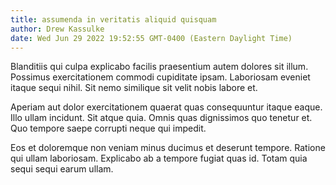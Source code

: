 ```yaml
---
title: assumenda in veritatis aliquid quisquam
author: Drew Kassulke
date: Wed Jun 29 2022 19:52:55 GMT-0400 (Eastern Daylight Time)
---
```

Blanditiis qui culpa explicabo facilis praesentium autem dolores sit illum. Possimus exercitationem commodi cupiditate ipsam. Laboriosam eveniet itaque sequi nihil. Sit nemo similique sit velit nobis labore et.

 Aperiam aut dolor exercitationem quaerat quas consequuntur itaque eaque. Illo ullam incidunt. Sit atque quia. Omnis quas dignissimos quo tenetur et. Quo tempore saepe corrupti neque qui impedit.

 Eos et doloremque non veniam minus ducimus et deserunt tempore. Ratione qui ullam laboriosam. Explicabo ab a tempore fugiat quas id. Totam quia sequi sequi earum ullam.